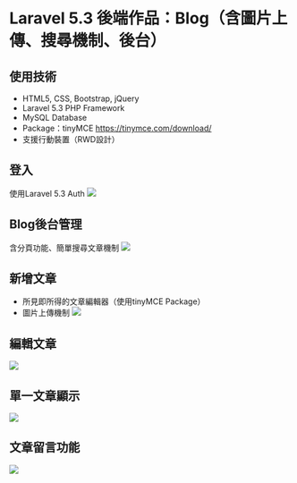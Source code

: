 # Laravel 5.3 後端作品：Blog（含圖片上傳、搜尋機制、後台）

## 使用技術
* HTML5, CSS, Bootstrap, jQuery
* Laravel 5.3 PHP Framework
* MySQL Database
* Package：tinyMCE
https://tinymce.com/download/
* 支援行動裝置（RWD設計）

## 登入
使用Laravel 5.3 Auth
![](https://github.com/cora-chou/cora-chou.github.io/blob/master/img/Laravel-Blog/login.png)

## Blog後台管理
含分頁功能、簡單搜尋文章機制
![](https://github.com/cora-chou/cora-chou.github.io/blob/master/img/Laravel-Blog/admin.png)

## 新增文章
* 所見即所得的文章編輯器（使用tinyMCE Package）
* 圖片上傳機制
![](https://github.com/cora-chou/cora-chou.github.io/blob/master/img/Laravel-Blog/create.png)

## 編輯文章
![](https://github.com/cora-chou/cora-chou.github.io/blob/master/img/Laravel-Blog/update.png)

## 單一文章顯示
![](https://github.com/cora-chou/cora-chou.github.io/blob/master/img/Laravel-Blog/single.png)

## 文章留言功能
![](https://github.com/cora-chou/cora-chou.github.io/blob/master/img/Laravel-Blog/comment.png)
